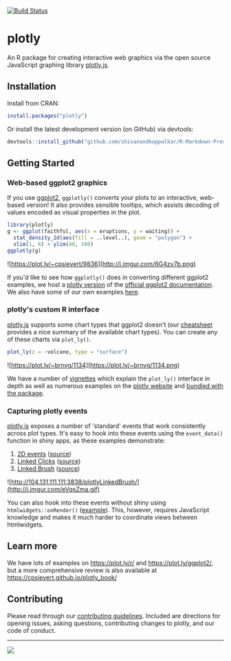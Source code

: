 [![Build Status](https://travis-ci.org/ropensci/plotly.png?branch=master)](https://travis-ci.org/ropensci/plotly)

# plotly

An R package for creating interactive web graphics via the open source JavaScript graphing library [plotly.js](https://github.com/plotly/plotly.js).

## Installation

Install from CRAN:

```r
install.packages("plotly")
```

Or install the latest development version (on GitHub) via devtools:

```r
devtools::install_github("github.com/shivanandkoppalkar/R-Markdown-Presentation-Plotly")
```

## Getting Started

### Web-based ggplot2 graphics

If you use [ggplot2](https://github.com/hadley/ggplot2), `ggplotly()` converts your plots to an interactive, web-based version! It also provides sensible tooltips, which assists decoding of values encoded as visual properties in the plot.

```r
library(plotly)
g <- ggplot(faithful, aes(x = eruptions, y = waiting)) +
  stat_density_2d(aes(fill = ..level..), geom = "polygon") + 
  xlim(1, 6) + ylim(40, 100)
ggplotly(g)
```

![https://plot.ly/~cpsievert/9836](http://i.imgur.com/6G4zv7b.png)

If you'd like to see how `ggplotly()` does in converting different ggplot2 examples, we host a [plotly version](http://ropensci.github.io/plotly/ggplot2/) of the [official ggplot2 documentation](http://docs.ggplot2.org). We also have some of our own examples [here](https://plot.ly/ggplot2/).

### plotly's custom R interface

[plotly.js](https://github.com/plotly/plotly.js) supports some chart types that ggplot2 doesn't (our [cheatsheet](https://images.plot.ly/plotly-documentation/images/r_cheat_sheet.pdf) provides a nice summary of the available chart types). You can create any of these charts via `plot_ly()`.

```r
plot_ly(z = ~volcano, type = "surface")
```

![https://plot.ly/~brnvg/1134](https://plot.ly/~brnvg/1134.png)

We have a number of [vignettes](https://ropensci.github.io/plotly/) which explain the `plot_ly()` interface in depth as well as numerous examples on the [plotly website](https://plot.ly/r/#basic-charts) and [bundled with the package](https://github.com/ropensci/plotly/tree/master/inst/examples).

### Capturing plotly events

[plotly.js](https://github.com/plotly/plotly.js) exposes a number of 'standard' events that work consistently across plot types. It's easy to hook into these events using the `event_data()` function in shiny apps, as these examples demonstrate:

1. [2D events](http://104.131.111.111:3838/plotlyEvents/) ([source](https://github.com/ropensci/plotly/tree/master/inst/examples/plotlyEvents))
2. [Linked Clicks](http://104.131.111.111:3838/plotlyLinkedClick/) ([source](https://github.com/ropensci/plotly/tree/master/inst/examples/plotlyLinkedClick))
3. [Linked Brush](http://104.131.111.111:3838/plotlyLinkedBrush/) ([source](https://github.com/ropensci/plotly/tree/master/inst/examples/plotlyLinkedBrush))

![http://104.131.111.111:3838/plotlyLinkedBrush/](http://i.imgur.com/eVqsZma.gif)

You can also hook into these events without shiny using `htmlwidgets::onRender()` ([example](https://github.com/ropensci/plotly/tree/master/inst/examples/onRenderHover)). This, however, requires JavaScript knowledge and makes it much harder to coordinate views between htmlwidgets.

## Learn more

We have lots of examples on <https://plot.ly/r/> and <https://plot.ly/ggplot2/>, but a more comprehensive review is also available at <https://cpsievert.github.io/plotly_book/>

## Contributing

Please read through our [contributing guidelines](https://github.com/ropensci/plotly/blob/master/CONTRIBUTING.md). Included are directions for opening issues, asking questions, contributing changes to plotly, and our code of conduct. 

---

[![](http://ropensci.org/public_images/github_footer.png)](http://ropensci.org)

